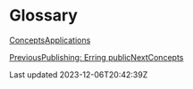 # Glossary

[Concepts](/glossary/concepts)[Applications](/glossary/applications)

[PreviousPublishing: Erring public](/publishing-erring-public)[NextConcepts](/glossary/concepts)

Last updated 2023-12-06T20:42:39Z